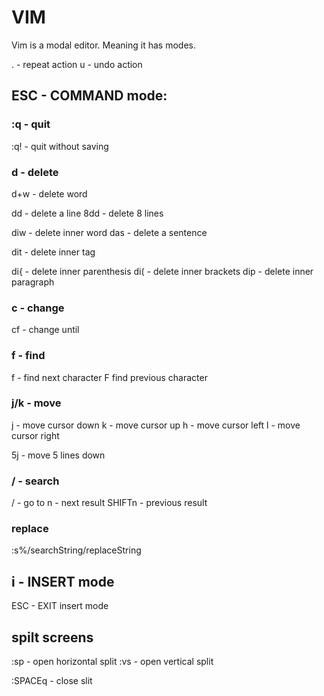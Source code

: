 # VIM

Vim is a modal editor. Meaning it has modes.

. - repeat action
u - undo action

## ESC - COMMAND mode:
### :q - quit
:q! - quit without saving

### d - delete
d+w - delete word

dd - delete a line
8dd - delete 8 lines

diw - delete inner word
das - delete a sentence

dit - delete inner tag

di{ - delete inner parenthesis
di( - delete inner brackets
dip - delete inner paragraph

### c - change
cf<character> - change until <character>

### f - find
f<character> - find next character
F<character> find previous character

### j/k - move
j - move cursor down
k - move cursor up
h - move cursor left
l - move cursor right

5j - move 5 lines down
 
### / - search
/<searchString> - go to <searchString>
 n - next result
 SHIFTn - previous result

### replace
 :s%/searchString/replaceString

## i - INSERT mode
ESC - EXIT insert mode


## spilt screens
:sp - open horizontal split
:vs - open vertical split

:SPACEq - close slit
